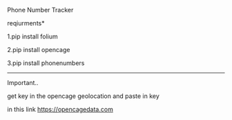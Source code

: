 Phone Number Tracker

reqiurments*

1.pip install folium

2.pip install opencage

3.pip install phonenumbers

--------------------------------------------------------------------------------------

Important..

get key in the opencage geolocation
and paste in key

in this link
https://opencagedata.com




